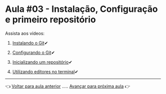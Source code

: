 # Aula #03 - Instalação, Configuração e primeiro repositório

Assista aos vídeos:

  1. [Instalando o Git](https://www.youtube.com/watch?v=4IbSXeIFVE4)✔

  1. [Configurando o Git](https://www.youtube.com/watch?v=QF0Cdd8ApRk)✔

  1. [Inicializando um repositório](https://www.youtube.com/watch?v=MXFo9n-HXYA)✔

  1. [Utilizando editores no terminal](https://www.youtube.com/watch?v=yYmVfYgPd44)✔

---

👈 [Voltar para aula anterior](../aula02/aula.md) ..... [Avançar para próxima aula](../aula04/aula.md) 👉
        
